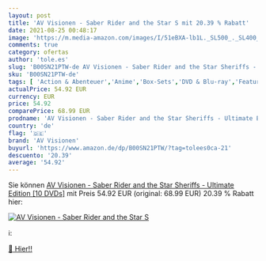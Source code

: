 ```yaml
---
layout: post
title: 'AV Visionen - Saber Rider and the Star S mit 20.39 % Rabatt'
date: 2021-08-25 00:48:17
image: 'https://m.media-amazon.com/images/I/51eBXA-lb1L._SL500_._SL400_.jpg'
comments: true
category: ofertas
author: 'tole.es'
slug: 'B00SN21PTW-de AV Visionen - Saber Rider and the Star Sheriffs - Ultimate...'
sku: 'B00SN21PTW-de'
tags: [ 'Action & Abenteuer','Anime','Box-Sets','DVD & Blu-ray','Featured Categories','Kinder & Familie','Serien & TV-Produktionen','av visionen', ]
actualPrice: 54.92 EUR
currency: EUR
price: 54.92
comparePrice: 68.99 EUR
prodname: 'AV Visionen - Saber Rider and the Star Sheriffs - Ultimate Edition [10 DVDs]'
country: 'de'
flag: '🇩🇪'
brand: 'AV Visionen'
buyurl: 'https://www.amazon.de/dp/B00SN21PTW/?tag=tolees0ca-21'
descuento: '20.39'
average: '54.92'
---
```


Sie können [AV Visionen - Saber Rider and the Star Sheriffs - Ultimate Edition [10 DVDs]](https://www.amazon.de/dp/B00SN21PTW/?tag=tolees0ca-21) mit Preis 54.92 EUR (original: 68.99 EUR) 20.39 % Rabatt hier:

[![AV Visionen - Saber Rider and the Star S](https://m.media-amazon.com/images/I/51eBXA-lb1L._SL500_._SL400_.jpg)](https://www.amazon.de/dp/B00SN21PTW/?tag=tolees0ca-21)

ℹ️:


[🛒 Hier!!](https://www.amazon.de/dp/B00SN21PTW/?tag=tolees0ca-21)

